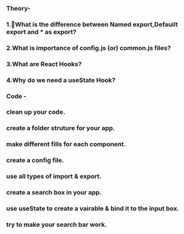 ### Theory- 
### 1.🤔What is the difference between Named export,Defauilt export and * as export? 
### 2.What is importance of config.js (or) common.js files? 
### 3.What are React Hooks? 
### 4.Why do we need a useState Hook?
### Code -
### clean up your code.
### create a folder struture for your app.
### make different fills for each component.
### create a config file.
### use all types of import & export.
### create a search box in your app.
### use useState to create a vairable & bind it to the input box.
### try to make your search bar work.